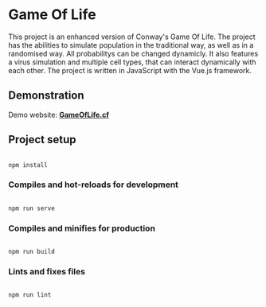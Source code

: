 # Game Of Life
This project is an enhanced version of Conway's Game Of Life. The project has the abilities to simulate population in the traditional way, as well as in a randomised way.  All probabilitys can be changed dynamicly. It also features a virus simulation and multiple cell types, that can interact dynamically with each other. The project is written in JavaScript with the Vue.js framework.
  
## Demonstration
Demo website: [**GameOfLife.cf**](https://gameoflife.cf/)


## Project setup

```

npm install

```

  

### Compiles and hot-reloads for development

```

npm run serve

```

  

### Compiles and minifies for production

```

npm run build

```

  

### Lints and fixes files

```

npm run lint

```

  
